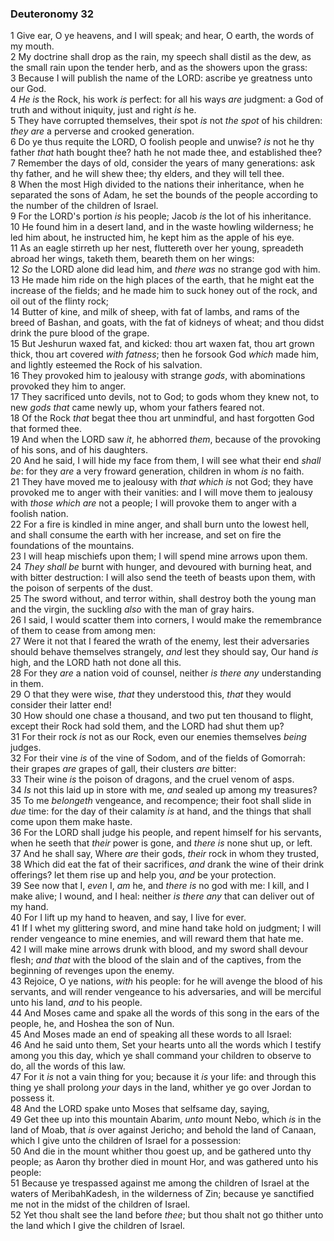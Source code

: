### Deuteronomy 32

1 Give ear, O ye heavens, and I will speak; and hear, O earth, the words of my mouth.  
2 My doctrine shall drop as the rain, my speech shall distil as the dew, as the small rain upon the tender herb, and as the showers upon the grass:  
3 Because I will publish the name of the LORD: ascribe ye greatness unto our God.  
4 *He is* the Rock, his work *is* perfect: for all his ways *are* judgment: a God of truth and without iniquity, just and right *is* he.  
5 They have corrupted themselves, their spot *is* not *the spot* of his children: *they are* a perverse and crooked generation.  
6 Do ye thus requite the LORD, O foolish people and unwise? *is* not he thy father *that* hath bought thee? hath he not made thee, and established thee?  
7 Remember the days of old, consider the years of many generations: ask thy father, and he will shew thee; thy elders, and they will tell thee.  
8 When the most High divided to the nations their inheritance, when he separated the sons of Adam, he set the bounds of the people according to the number of the children of Israel.  
9 For the LORD's portion *is* his people; Jacob *is* the lot of his inheritance.  
10 He found him in a desert land, and in the waste howling wilderness; he led him about, he instructed him, he kept him as the apple of his eye.  
11 As an eagle stirreth up her nest, fluttereth over her young, spreadeth abroad her wings, taketh them, beareth them on her wings:  
12 *So* the LORD alone did lead him, and *there was* no strange god with him.  
13 He made him ride on the high places of the earth, that he might eat the increase of the fields; and he made him to suck honey out of the rock, and oil out of the flinty rock;  
14 Butter of kine, and milk of sheep, with fat of lambs, and rams of the breed of Bashan, and goats, with the fat of kidneys of wheat; and thou didst drink the pure blood of the grape.  
15 But Jeshurun waxed fat, and kicked: thou art waxen fat, thou art grown thick, thou art covered *with fatness*; then he forsook God *which* made him, and lightly esteemed the Rock of his salvation.  
16 They provoked him to jealousy with strange *gods*, with abominations provoked they him to anger.  
17 They sacrificed unto devils, not to God; to gods whom they knew not, to new *gods that* came newly up, whom your fathers feared not.  
18 Of the Rock *that* begat thee thou art unmindful, and hast forgotten God that formed thee.  
19 And when the LORD saw *it*, he abhorred *them*, because of the provoking of his sons, and of his daughters.  
20 And he said, I will hide my face from them, I will see what their end *shall be*: for they *are* a very froward generation, children in whom *is* no faith.  
21 They have moved me to jealousy with *that which is* not God; they have provoked me to anger with their vanities: and I will move them to jealousy with *those which are* not a people; I will provoke them to anger with a foolish nation.  
22 For a fire is kindled in mine anger, and shall burn unto the lowest hell, and shall consume the earth with her increase, and set on fire the foundations of the mountains.  
23 I will heap mischiefs upon them; I will spend mine arrows upon them.  
24 *They shall be* burnt with hunger, and devoured with burning heat, and with bitter destruction: I will also send the teeth of beasts upon them, with the poison of serpents of the dust.  
25 The sword without, and terror within, shall destroy both the young man and the virgin, the suckling *also* with the man of gray hairs.  
26 I said, I would scatter them into corners, I would make the remembrance of them to cease from among men:  
27 Were it not that I feared the wrath of the enemy, lest their adversaries should behave themselves strangely, *and* lest they should say, Our hand *is* high, and the LORD hath not done all this.  
28 For they *are* a nation void of counsel, neither *is there any* understanding in them.  
29 O that they were wise, *that* they understood this, *that* they would consider their latter end!  
30 How should one chase a thousand, and two put ten thousand to flight, except their Rock had sold them, and the LORD had shut them up?  
31 For their rock *is* not as our Rock, even our enemies themselves *being* judges.  
32 For their vine *is* of the vine of Sodom, and of the fields of Gomorrah: their grapes *are* grapes of gall, their clusters *are* bitter:  
33 Their wine *is* the poison of dragons, and the cruel venom of asps.  
34 *Is* not this laid up in store with me, *and* sealed up among my treasures?  
35 To me *belongeth* vengeance, and recompence; their foot shall slide in *due* time: for the day of their calamity *is* at hand, and the things that shall come upon them make haste.  
36 For the LORD shall judge his people, and repent himself for his servants, when he seeth that *their* power is gone, and *there is* none shut up, or left.  
37 And he shall say, Where *are* their gods, *their* rock in whom they trusted,  
38 Which did eat the fat of their sacrifices, *and* drank the wine of their drink offerings? let them rise up and help you, *and* be your protection.  
39 See now that I, *even* I, *am* he, and *there is* no god with me: I kill, and I make alive; I wound, and I heal: neither *is there any* that can deliver out of my hand.  
40 For I lift up my hand to heaven, and say, I live for ever.  
41 If I whet my glittering sword, and mine hand take hold on judgment; I will render vengeance to mine enemies, and will reward them that hate me.  
42 I will make mine arrows drunk with blood, and my sword shall devour flesh; *and that* with the blood of the slain and of the captives, from the beginning of revenges upon the enemy.  
43 Rejoice, O ye nations, *with* his people: for he will avenge the blood of his servants, and will render vengeance to his adversaries, and will be merciful unto his land, *and* to his people.  
44 And Moses came and spake all the words of this song in the ears of the people, he, and Hoshea the son of Nun.  
45 And Moses made an end of speaking all these words to all Israel:  
46 And he said unto them, Set your hearts unto all the words which I testify among you this day, which ye shall command your children to observe to do, all the words of this law.  
47 For it *is* not a vain thing for you; because it *is* your life: and through this thing ye shall prolong *your* days in the land, whither ye go over Jordan to possess it.  
48 And the LORD spake unto Moses that selfsame day, saying,  
49 Get thee up into this mountain Abarim, *unto* mount Nebo, which *is* in the land of Moab, that *is* over against Jericho; and behold the land of Canaan, which I give unto the children of Israel for a possession:  
50 And die in the mount whither thou goest up, and be gathered unto thy people; as Aaron thy brother died in mount Hor, and was gathered unto his people:  
51 Because ye trespassed against me among the children of Israel at the waters of MeribahKadesh, in the wilderness of Zin; because ye sanctified me not in the midst of the children of Israel.  
52 Yet thou shalt see the land before *thee*; but thou shalt not go thither unto the land which I give the children of Israel.  
